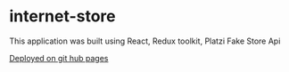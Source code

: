 # internet-store
This application was built using React, Redux toolkit, Platzi Fake Store Api

[Deployed on git hub pages](https://1nsider21.github.io/internet-store/)
